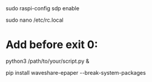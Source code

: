 ##
sudo raspi-config 
sdp enable 

sudo nano /etc/rc.local
# Add before exit 0:
python3 /path/to/your/script.py &

pip install waveshare-epaper --break-system-packages